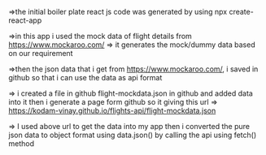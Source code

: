 =>the initial boiler plate react js code was generated by using npx create-react-app

=>in this app i used the mock data of flight details from https://www.mockaroo.com/ => it generates the mock/dummy data based on our requirement

=>then the json data that i get from https://www.mockaroo.com/, i saved in github so that i can use the data as api format

=> i created a file in github flight-mockdata.json in github and added data into it then i generate a page form github so it giving this url => https://kodam-vinay.github.io/flights-api/flight-mockdata.json

=> I used above url to get the data into my app then i converted the pure json data to object format using data.json() by calling the api using fetch() method